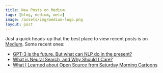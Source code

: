 ```yaml
---
title: New Posts on Medium
tags: [blog, medium, meta]
image: /assets/img/medium-logo.png
layout: post
---
```


Just a quick heads-up that the best place to view recent posts is on [Medium](https://medium.com/@alexcg1). Some recent ones:

* [GPT-3 is the future. But what can NLP do in the present?](https://towardsdatascience.com/gpt-3-is-the-future-but-what-can-nlp-do-in-the-present-7aae3f21e8ed)
* [What is Neural Search, and Why Should I Care?](https://towardsdatascience.com/what-is-neural-search-and-why-should-i-care-4a6cee6b2249)
* [What I Learned about Open Source from Saturday Morning Cartoons](https://medium.com/@alexcg1/what-i-learned-about-open-source-from-saturday-morning-cartoons-74cc455f4ea9)
